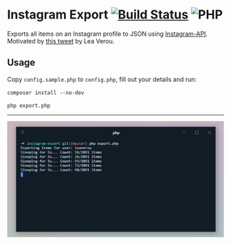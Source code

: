 # Instagram Export [![Build Status](https://travis-ci.org/vintagesucks/instagram-export.svg?branch=master)](https://travis-ci.org/vintagesucks/instagram-export) ![PHP](https://img.shields.io/badge/PHP-%5E7.1.3-blue.svg)

Exports all items on an Instagram profile to JSON using [Instagram-API](https://github.com/mgp25/Instagram-API). Motivated by [this tweet](https://twitter.com/LeaVerou/status/929542539425677312) by Lea Verou.

## Usage

Copy `config.sample.php` to `config.php`, fill out your details and run:

```
composer install --no-dev
```

```
php export.php
```

---

![Screenshot](https://raw.githubusercontent.com/vintagesucks/instagram-export/master/screenshot.png)
